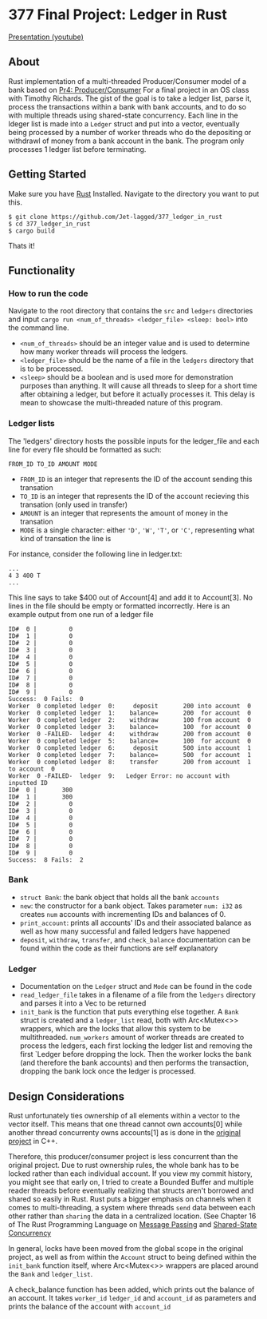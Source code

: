# 377 Final Project: Ledger in Rust
[Presentation (youtube)](https://youtu.be/aRFUzX6r7TI)

## About
Rust implementation of a multi-threaded Producer/Consumer model of a bank based on [Pr4: Producer/Consumer](https://umass-cs-377.github.io/docs/projects/prodcon/) For a final project in an OS class with Timothy Richards. The gist of the goal is to take a ledger list, parse it, process the transactions within a bank with bank accounts, and to do so with multiple threads using shared-state concurrency. Each line in the ldeger list is made into a `Ledger` struct and put into a vector, eventually being processed by a number of worker threads who do the depositing or withdrawl of money from a bank account in the bank. The program only processes 1 ledger list before terminating.

## Getting Started
Make sure you have [Rust](https://www.rust-lang.org/tools/install) Installed.
Navigate to the directory you want to put this.
```
$ git clone https://github.com/Jet-lagged/377_ledger_in_rust
$ cd 377_ledger_in_rust
$ cargo build
```
Thats it!

## Functionality
### How to run the code
Navigate to the root directory that contains the `src` and `ledgers` directories and input `cargo run <num_of_threads> <ledger_file> <sleep: bool>` into the command line.
- `<num_of_threads>` should be an integer value and is used to determine how many worker threads will process the ledgers.
- `<ledger_file>` should be the name of a file in the `ledgers` directory that is to be processed.
- `<sleep>` should be a boolean and is used more for demonstration purposes than anything. It will cause all threads to sleep for a short time after obtaining a ledger, but before it actually processes it. This delay is mean to showcase the multi-threaded nature of this program. 

### Ledger lists
The 'ledgers' directory hosts the possible inputs for the ledger_file and each line for every file should be formatted as such:
```
FROM_ID TO_ID AMOUNT MODE
```
- `FROM_ID` is an integer that represents the ID of the account sending this transation
- `TO_ID` is an integer that represents the ID of the account recieving this transation (only used in transfer)
- `AMOUNT` is an integer that represents the amount of money in the transation
- `MODE` is a single character: either `'D'`, `'W'`, `'T'`, or `'C'`, representing what kind of transation the line is

For instance, consider the following line in ledger.txt:
```
...
4 3 400 T
...
```
This line says to take $400 out of Account[4] and add it to Account[3].
No lines in the file should be empty or formatted incorrectly.
Here is an example output from one run of a ledger file
```
ID#  0 |         0
ID#  1 |         0
ID#  2 |         0
ID#  3 |         0
ID#  4 |         0
ID#  5 |         0
ID#  6 |         0
ID#  7 |         0
ID#  8 |         0
ID#  9 |         0
Success:  0 Fails:  0
Worker  0 completed ledger  0:     deposit       200 into account  0
Worker  0 completed ledger  1:    balance=       200  for account  0
Worker  0 completed ledger  2:    withdraw       100 from account  0
Worker  0 completed ledger  3:    balance=       100  for account  0
Worker  0 -FAILED-  ledger  4:    withdraw       200 from account  0
Worker  0 completed ledger  5:    balance=       100  for account  0
Worker  0 completed ledger  6:     deposit       500 into account  1
Worker  0 completed ledger  7:    balance=       500  for account  1
Worker  0 completed ledger  8:    transfer       200 from account  1 to account  0
Worker  0 -FAILED-  ledger  9:   Ledger Error: no account with inputted ID
ID#  0 |       300
ID#  1 |       300
ID#  2 |         0
ID#  3 |         0
ID#  4 |         0
ID#  5 |         0
ID#  6 |         0
ID#  7 |         0
ID#  8 |         0
ID#  9 |         0
Success:  8 Fails:  2
```

### Bank
- `struct Bank`: the bank object that holds all the bank `accounts`
- `new`: the constructor for a bank object. Takes parameter  `num: i32` as creates `num` accounts with incrementing IDs and balances of 0. 
- `print_account`: prints all accounts' IDs and their associated balance as well as how many successful and failed ledgers have happened
- `deposit`, `withdraw`, `transfer`, and `check_balance` documentation can be found within the code as their functions are self explanatory

### Ledger
- Documentation on the `Ledger` struct and `Mode` can be found in the code
- `read_ledger_file` takes in a filename of a file from the `ledgers` directory and parses it into a Vec<Ledger> to be returned
- `init_bank` is the function that puts everything else together. A `Bank` struct is created and a `ledger_list` read, both with Arc<Mutex<>> wrappers, which are the locks that allow this system to be multithreaded. `num_workers` amount of worker threads are created to process the ledgers, each first locking the ledger list and removing the first `Ledger before dropping the lock. Then the worker locks the bank (and therefore the bank accounts) and then performs the transaction, dropping the bank lock once the ledger is processed. 

## Design Considerations
Rust unfortunately ties ownership of all elements within a vector to the vector itself.
This means that one thread cannot own accounts[0] while another thread concurrenty owns accounts[1] as is done in the [original project](https://umass-cs-377.github.io/docs/projects/prodcon/) in C++.

Therefore, this producer/consumer project is less concurrent than the original project.
Due to rust ownership rules, the whole bank has to be locked rather than each individual account.
If you view my commit history, you might see that early on, I tried to create a Bounded Buffer and multiple reader threads before eventually realizing that structs aren't borrowed and shared so easily in Rust. Rust puts a bigger emphasis on channels when it comes to multi-threading, a system where threads `send` data between each other rather than `sharing` the data in a centralized location. (See Chapter 16 of The Rust Programming Language on [Message Passing](https://doc.rust-lang.org/stable/book/ch16-02-message-passing.html) and [Shared-State Concurrency](https://doc.rust-lang.org/stable/book/ch16-03-shared-state.html)
  
In general, locks have been moved from the global scope in the original project, as well as from within the `Account` struct to being defined within the `init_bank` function itself, where Arc<Mutex<>> wrappers are placed around the `Bank` and `ledger_list`.

A check_balance function has been added, which prints out the balance of an account. It takes `worker_id` `ledger_id` and `account_id` as parameters and prints the balance of the account with `account_id`
  

